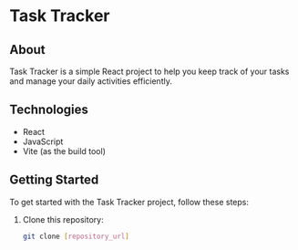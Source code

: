 # Task Tracker

## About
Task Tracker is a simple React project to help you keep track of your tasks and manage your daily activities efficiently.

## Technologies
- React
- JavaScript
- Vite (as the build tool)

## Getting Started
To get started with the Task Tracker project, follow these steps:

1. Clone this repository:
   ```bash
   git clone [repository_url]

